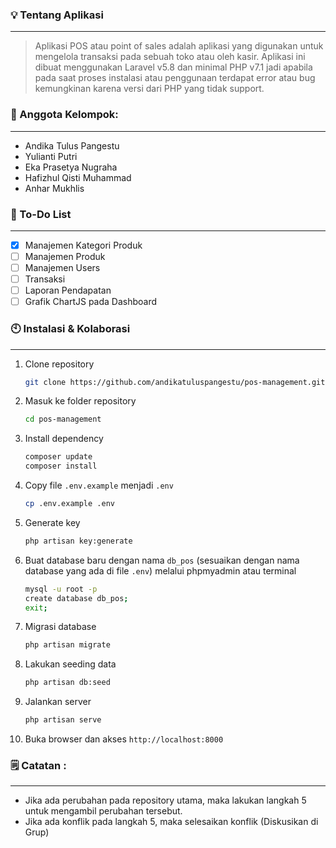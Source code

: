 ### **💡 Tentang Aplikasi**

---

> Aplikasi POS atau point of sales adalah aplikasi yang digunakan untuk mengelola transaksi pada sebuah toko atau oleh kasir. Aplikasi ini dibuat menggunakan Laravel v5.8 dan minimal PHP v7.1 jadi apabila pada saat proses instalasi atau penggunaan terdapat error atau bug kemungkinan karena versi dari PHP yang tidak support.

### **🙇 Anggota Kelompok:**

---

-   Andika Tulus Pangestu
-   Yulianti Putri
-   Eka Prasetya Nugraha
-   Hafizhul Qisti Muhammad
-   Anhar Mukhlis

### **📝 To-Do List**

---

-   [x] Manajemen Kategori Produk
-   [ ] Manajemen Produk
-   [ ] Manajemen Users
-   [ ] Transaksi
-   [ ] Laporan Pendapatan
-   [ ] Grafik ChartJS pada Dashboard

### **🕙 Instalasi & Kolaborasi**

---

1. Clone repository
    
    ```bash
    git clone https://github.com/andikatuluspangestu/pos-management.git
    ```

2. Masuk ke folder repository
    
    ```bash
    cd pos-management
    ```

3. Install dependency
    
    ```bash
    composer update
    composer install
    ```

4. Copy file `.env.example` menjadi `.env`
    
    ```bash
    cp .env.example .env
    ```

5. Generate key
    
    ```bash
    php artisan key:generate
    ```

6. Buat database baru dengan nama `db_pos` (sesuaikan dengan nama database yang ada di file `.env`) melalui phpmyadmin atau terminal
    
    ```bash
    mysql -u root -p
    create database db_pos;
    exit;
    ```

7. Migrasi database
    
    ```bash
    php artisan migrate
    ```
    
8. Lakukan seeding data
    
    ```bash
    php artisan db:seed
    ```

9. Jalankan server
    
    ```bash
    php artisan serve
    ```

10. Buka browser dan akses `http://localhost:8000`

### **🗒 Catatan :**

---

-   Jika ada perubahan pada repository utama, maka lakukan langkah 5 untuk mengambil perubahan tersebut.
-   Jika ada konflik pada langkah 5, maka selesaikan konflik (Diskusikan di Grup)


